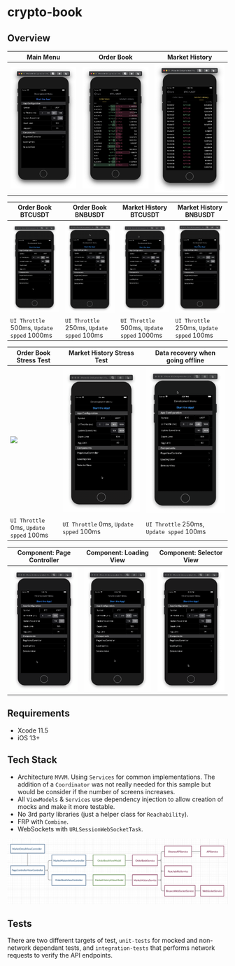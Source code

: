 # crypto-book

## Overview

| Main Menu | Order Book | Market History |
|---|---|---|
| ![](wiki/main-menu.png) | ![](wiki/order-book.png) | ![](wiki/market-history.png) |

| Order Book BTCUSDT | Order Book BNBUSDT | Market History BTCUSDT | Market History BNBUSDT |
|---|---|---|---|
| ![](wiki/order-book-btc.gif) | ![](wiki/order-book-bnb.gif) | ![](wiki/market-history-btc.gif) | ![](wiki/market-history-bnb.gif) |
| `UI Throttle` 500ms, `Update spped` 1000ms | `UI Throttle` 250ms, `Update spped` 100ms | `UI Throttle` 500ms, `Update spped` 1000ms | `UI Throttle` 250ms, `Update spped` 100ms |

| Order Book Stress Test | Market History Stress Test | Data recovery when going offline |
|---|---|---|
| ![](wiki/stress-test-order-book-btc.gif) | ![](wiki/stress-test-market-history.gif) | ![](wiki/data-recovery.gif) |
| `UI Throttle` 0ms, `Update spped` 100ms | `UI Throttle` 0ms, `Update spped` 100ms | `UI Throttle` 250ms, `Update spped` 100ms |

| Component: Page Controller | Component: Loading View | Component: Selector View |
|---|---|---|
| ![](wiki/component-page-controller.gif) | ![](wiki/component-loading-view.gif) | ![](wiki/component-selector-view.gif) |

## Requirements
* Xcode 11.5
* iOS 13+

## Tech Stack
* Architecture `MVVM`. Using `Services` for common implementations. The addition of a `Coordinator` was not really needed for this sample but would be consider if the number of screens increases.
* All `ViewModels` & `Services` use dependency injection to allow creation of mocks and make it more testable. 
* No 3rd party libraries (just a helper class for `Reachability`).
* FRP with `Combine`.
* WebSockets with `URLSessionWebSocketTask`.

![](wiki/class-tree.png)

## Tests
There are two different targets of test, `unit-tests` for mocked and non-network dependant tests, and `integration-tests` that performs network requests to verify the API endpoints.
